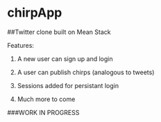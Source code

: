 # chirpApp

##Twitter clone built on Mean Stack 

Features:

1. A new user can sign up and login

2. A user can publish chirps (analogous to tweets)

3. Sessions added for persistant login

4. Much more to come

###WORK IN PROGRESS

